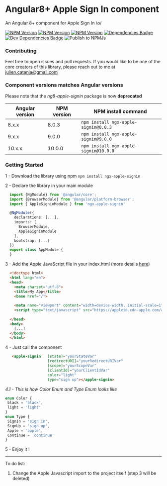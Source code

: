 # Angular8+ Apple Sign In component 
An Angular 8+ component for Apple Sign In \o/

[![NPM Version](https://img.shields.io/npm/v/ngx-apple-signin.svg)](https://npmjs.org/package/ngx-apple-signin)
[![NPM Version](https://img.shields.io/npm/dm/ngx-apple-signin.svg)](https://npmjs.org/package/ngx-apple-signin)
[![NPM Version](https://img.shields.io/npm/dm/ng8-apple-signin.svg)](https://npmjs.org/package/ng8-apple-signin)
[![Dependencies Badge](https://david-dm.org/Juu-/ngx-apple-signin/status.svg)](https://david-dm.org/Juu-/ngx-apple-signin)
[![Dev Dependencies Badge](https://david-dm.org/Juu-/ngx-apple-signin/dev-status.svg)](https://david-dm.org/Juu-/ngx-apple-signin?type=dev)
![Publish to NPMJs](https://github.com/Juu-/ngx-apple-signin/workflows/Publish%20to%20NPMJs/badge.svg)

### Contributing
Feel free to open issues and pull requests. If you would like to be one of the core creators of this library, please reach out to me at julien.catania@gmail.com

### Component versions matches Angular versions
Please note that the *ng8-apple-signin* package is now **deprecated**

| Angular version 	| NPM version 	| NPM install command                   	|
|-----------------	|-------------	|---------------------------------------	|
| 8.x.x           	| 8.0.3       	| `npm install ngx-apple-signin@8.0.3`  	|
| 9.x.x           	| 9.0.0       	| `npm install ngx-apple-signin@9.0.0`  	|
| 10.x.x          	| 10.0.0      	| `npm install ngx-apple-signin@10.0.0` 	|


### Getting Started
1 - Download the library using npm `npm install ngx-apple-signin`

2 - Declare the library in your main module
  ```typescript
    import {NgModule} from '@angular/core';
    import {BrowserModule} from '@angular/platform-browser';
    import { AppleSigninModule } from 'ngx-apple-signin'
  
    @NgModule({
      declarations: [...],
      imports: [
        BrowserModule,
        AppleSigninModule
      ],
      bootstrap: [...]
    })
    export class AppModule {
    }
  ``` 
3 - Add the Apple JavaScript file in your index.html (more details [here](https://developer.apple.com/documentation/sign_in_with_apple/sign_in_with_apple_js/configuring_your_webpage_for_sign_in_with_apple))
  ```html
    <!doctype html>
    <html lang="en">
    <head>
      <meta charset="utf-8">
      <title>My App</title>
      <base href="/">
    
      <meta name="viewport" content="width=device-width, initial-scale=1">
      <script type="text/javascript" src="https://appleid.cdn-apple.com/appleauth/static/jsapi/appleid/1/en_US/appleid.auth.js"></script>
    
    </head>
    <body>
      [...]
    </body>
    </html>
  ```
4 - Just call the component
  ```html
     <apple-signin   [state]="yourStateVar"
                     [redirectURI]="yourRedirectURIVar"
                     [scope]="yourScopeVar"
                     [clientId]="yourClientIdVar"
                     color="light"
                     type="sign up"></apple-signin>
 ``` 
_4.1 - This is how Color Enum and Type Enum looks like_
 ```typescript
enum Color {
  black = 'black',
  light = 'light'
}
enum Type {
  SignIn = 'sign in',
  SignUp = 'sign up',
  Apple = 'apple',
  Continue = 'continue'
}
```
  
5 - Enjoy it !

------------

To do list:
  1. Change the Apple Javascript import to the project itself (step 3 will be deleted)

